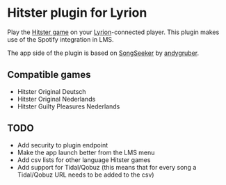 # Hitster plugin for Lyrion

Play the [Hitster game](https://hitstergame.com) on your [Lyrion](https://lyrion.org)-connected player. This plugin makes use of the Spotify integration in LMS.

The app side of the plugin is based on [SongSeeker](https://github.com/andygruber/songseeker) by [andygruber](https://github.com/andygruber). 

## Compatible games

- Hitster Original Deutsch
- Hitster Original Nederlands
- Hitster Guilty Pleasures Nederlands

## TODO

- Add security to plugin endpoint
- Make the app launch better from the LMS menu
- Add csv lists for other language Hitster games
- Add support for Tidal/Qobuz (this means that for every song a Tidal/Qobuz URL needs to be added to the csv)
